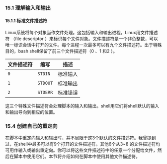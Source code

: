 ### 15.1 理解输入和输出

#### 15.1.1 标准文件描述符

Linux系统将每个对象当作文件处理。这包括输入和输出进程。Linux用文件描述符 （file descriptor ）来标识每个文件对象。文件描述符是一个非负整数，可以唯一标识会话中打开的文件。每个进程一次最多可以有九个文件描述符。出于特殊目的，bash shell保留了前三个文件描述符（0 、1 和2 ）。

| 文件描述符 | 缩写     | 描述     |
| ---------- | -------- | -------- |
| `0`        | `STDIN`  | 标准输入 |
| `1`        | `STDOUT` | 标准输出 |
| `2`        | `STDERR` | 标准错误 |

 这三个特殊文件描述符会处理脚本的输入和输出。shell用它们将shell默认的输入和输出导向到相应的位置。

### 15.4 创建自己的重定向

在脚本中重定向输入和输出时，并不局限于这3个默认的文件描述符。我曾提到过，在shell中最多可以有9个打开的文件描述符。其他6个从3~8 的文件描述符均可用作输入或输出重定向。你可以将这些文件描述符中的任意一个分配给文件，然后在脚本中使用它们。本节将介绍如何在脚本中使用其他文件描述符。